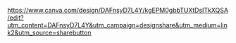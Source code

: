 https://www.canva.com/design/DAFnsyD7L4Y/kgEPM0gbbTUXtDsITkXQSA/edit?utm_content=DAFnsyD7L4Y&utm_campaign=designshare&utm_medium=link2&utm_source=sharebutton